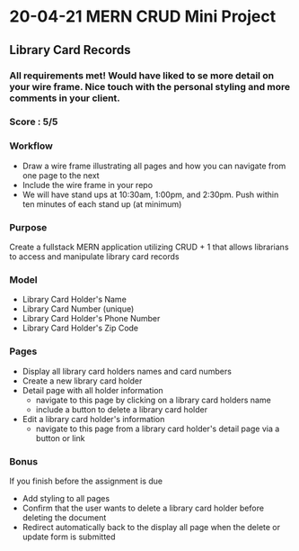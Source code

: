 # 20-04-21 MERN CRUD Mini Project
## Library Card Records

### All requirements met! Would have liked to se more detail on your wire frame. Nice touch with the personal styling and more comments in your client.
### Score : 5/5 

### Workflow
- Draw a wire frame illustrating all pages and how you can navigate from one page to the next
- Include the wire frame in your repo
- We will have stand ups at 10:30am, 1:00pm, and 2:30pm. Push within ten minutes of each stand up (at minimum)
### Purpose
Create a fullstack MERN application utilizing CRUD + 1 that allows librarians to access and manipulate library card records
### Model
- Library Card Holder's Name
- Library Card Number (unique)
- Library Card Holder's Phone Number
- Library Card Holder's Zip Code
### Pages
- Display all library card holders names and card numbers
- Create a new library card holder
- Detail page with all holder information 
    - navigate to this page by clicking on a library card holders name
    - include a button to delete a library card holder
- Edit a library card holder's information
     - navigate to this page from a library card holder's detail page via a button or link
### Bonus
If you finish before the assignment is due
- Add styling to all pages
- Confirm that the user wants to delete a library card holder before deleting the document
- Redirect automatically back to the display all page when the delete or update form is submitted
